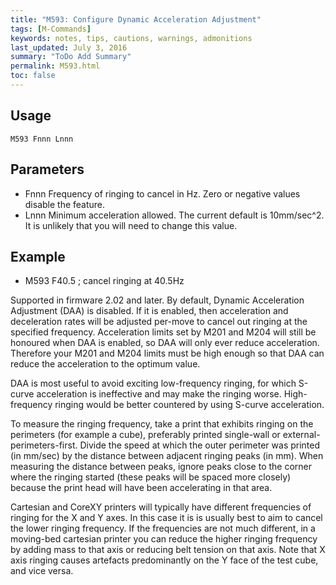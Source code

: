 ```yaml
---
title: "M593: Configure Dynamic Acceleration Adjustment" 
tags: [M-Commands]
keywords: notes, tips, cautions, warnings, admonitions
last_updated: July 3, 2016
summary: "ToDo Add Summary"
permalink: M593.html
toc: false
---
```



## Usage ##
```
M593 Fnnn Lnnn
```

## Parameters ##

+ Fnnn Frequency of ringing to cancel in Hz. Zero or negative values disable the feature.
+ Lnnn Minimum acceleration allowed. The current default is 10mm/sec^2. It is unlikely that you will need to change this value.

## Example ##

+ M593 F40.5  ; cancel ringing at 40.5Hz

Supported in firmware 2.02 and later. By default, Dynamic Acceleration Adjustment (DAA) is disabled. If it is enabled, then acceleration and deceleration rates will be adjusted per-move to cancel out ringing at the specified frequency. Acceleration limits set by M201 and M204 will still be honoured when DAA is enabled, so DAA will only ever reduce acceleration. Therefore your M201 and M204 limits must be high enough so that DAA can reduce the acceleration to the optimum value.

DAA is most useful to avoid exciting low-frequency ringing, for which S-curve acceleration is ineffective and may make the ringing worse. High-frequency ringing would be better countered by using S-curve acceleration.

To measure the ringing frequency, take a print that exhibits ringing on the perimeters (for example a cube), preferably printed single-wall or external-perimeters-first. Divide the speed at which the outer perimeter was printed (in mm/sec) by the distance between adjacent ringing peaks (in mm). When measuring the distance between peaks, ignore peaks close to the corner where the ringing started (these peaks will be spaced more closely) because the print head will have been accelerating in that area.

Cartesian and CoreXY printers will typically have different frequencies of ringing for the X and Y axes. In this case it is is usually best to aim to cancel the lower ringing frequency. If the frequencies are not much different, in a moving-bed cartesian printer you can reduce the higher ringing frequency by adding mass to that axis or reducing belt tension on that axis. Note that X axis ringing causes artefacts predominantly on the Y face of the test cube, and vice versa.